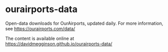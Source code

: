 # ourairports-data
Open-data downloads for OurAirports, updated daily. For more information, see
https://ourairports.com/data/

The content is available online at https://davidmegginson.github.io/ourairports-data/
